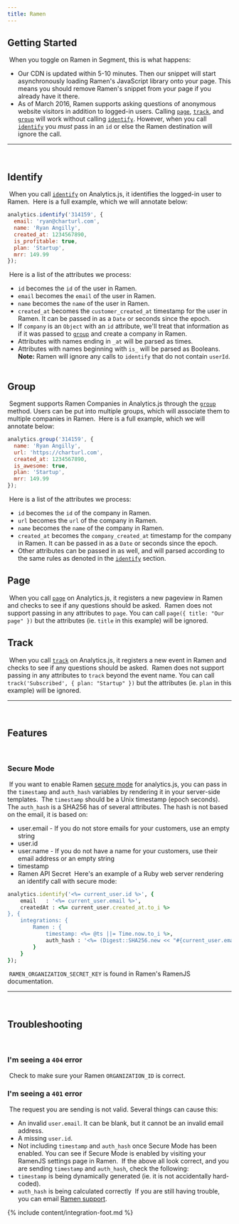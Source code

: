 ```yaml
---
title: Ramen
---
```


## Getting Started
​
When you toggle on Ramen in Segment, this is what happens:
​
+ Our CDN is updated within 5-10 minutes. Then our snippet will start asynchronously loading Ramen's JavaScript library onto your page. This means you should remove Ramen's snippet from your page if you already have it there.
​
+ As of March 2016, Ramen supports asking questions of anonymous website visitors in addition to logged-in users. Calling [`page`](#page), [`track`](#track), and [`group`](#group) will work without calling [`identify`](#identify). However, when you call [`identify`](#identify) you _must_ pass in an `id` or else the Ramen destination will ignore the call.
​
- - -
​
## Identify
​
When you call [`identify`](/docs/spec/identify) on Analytics.js, it identifies the logged-in user to Ramen.
​
Here is a full example, which we will annotate below:
​
```javascript
analytics.identify('314159', {
  email: 'ryan@charturl.com',
  name: 'Ryan Angilly',
  created_at: 1234567890,
  is_profitable: true,
  plan: 'Startup',
  mrr: 149.99
});
```
​
Here is a list of the attributes we process:
​
* `id` becomes the `id` of the user in Ramen.
* `email` becomes the `email` of the user in Ramen.
* `name` becomes the `name` of the user in Ramen.
* `created_at` becomes the `customer_created_at` timestamp for the user in Ramen. It can be passed in as a `Date` or seconds since the epoch.
* If `company` is an `Object` with an `id` attribute, we'll treat that information as if it was passed to [`group`](#group) and create a company in Ramen.
* Attributes with names ending in `_at` will be parsed as times.
* Attributes with names beginning with `is_` will be parsed as Booleans.
​
​
**Note:** Ramen will ignore any calls to `identify` that do not contain `userId`.
​
​
​
## Group
​
Segment supports Ramen Companies in Analytics.js through the [`group`](/docs/spec/group) method. Users can be put into multiple groups, which will associate them to multiple companies in Ramen.
​
Here is a full example, which we will annotate below:
​
```javascript
analytics.group('314159', {
  name: 'Ryan Angilly',
  url: 'https://charturl.com',
  created_at: 1234567890,
  is_awesome: true,
  plan: 'Startup',
  mrr: 149.99
});
```
​
Here is a list of the attributes we process:
​
* `id` becomes the `id` of the company in Ramen.
* `url` becomes the `url` of the company in Ramen.
* `name` becomes the `name` of the company in Ramen.
* `created_at` becomes the `company_created_at` timestamp for the company in Ramen. It can be passed in as a `Date` or seconds since the epoch.
* Other attributes can be passed in as well, and will parsed according to the same rules as denoted in the [`identify`](#identify) section.
​
​
## Page
​
When you call [`page`](/docs/spec/page) on Analytics.js, it registers a new pageview in Ramen and checks to see if any questions should be asked.
​
Ramen does not support passing in any attributes to `page`. You can call `page({ title: "Our page" })` but the attributes (ie. `title` in this example) will be ignored.
​
​
## Track
​
When you call [`track`](/docs/spec/track) on Analytics.js, it registers a new event in Ramen and checks to see if any questions should be asked.
​
Ramen does not support passing in any attributes to `track` beyond the event name. You can call `track('Subscribed', { plan: "Startup" })` but the attributes (ie. `plan` in this example) will be ignored.
​
​
- - -
​
## Features
​
​
### Secure Mode
​
If you want to enable Ramen [secure mode](http://docs.ramen.is/#secure-mode) for analytics.js, you can pass in the `timestamp` and `auth_hash` variables by rendering it in your server-side templates.
​
The `timestamp` should be a Unix timestamp (epoch seconds). The `auth_hash` is a SHA256 has of several attributes. The hash is not based on the email, it is based on:
​
+ user.email - If you do not store emails for your customers, use an empty string
+ user.id
+ user.name - If you do not have a name for your customers, use their email address or an empty string
+ timestamp
+ Ramen API Secret
​
Here's an example of a Ruby web server rendering an identify call with secure mode:
​
```ruby
analytics.identify('<%= current_user.id %>', {
    email   : '<%= current_user.email %>',
    createdAt : <%= current_user.created_at.to_i %>
}, {
    integrations: {
        Ramen : {
            timestamp: <%= @ts ||= Time.now.to_i %>,
            auth_hash : '<%= (Digest::SHA256.new << "#{current_user.email}:#{current_user.id}:#{current_user.name}:#{@ts}:RAMEN_ORGANIZATION_SECRET_KEY").to_s %>'
        }
    }
});
```
​
`RAMEN_ORGANIZATION_SECRET_KEY` is found in Ramen's RamenJS documentation.
​
​
- - -
​
​
## Troubleshooting
​
​
### I'm seeing a `404` error
​
Check to make sure your Ramen `ORGANIZATION_ID` is correct.
​
### I'm seeing a `401` error
​
The request you are sending is not valid. Several things can cause this:
​
+ An invalid `user.email`. It can be blank, but it cannot be an invalid email address.
+ A missing `user.id`.
+ Not including `timestamp` and `auth_hash` once Secure Mode has been enabled. You can see if Secure Mode is enabled by visiting your RamenJS settings page in Ramen.
​
If the above all look correct, and you are sending `timestamp` and `auth_hash`, check the following:
​
+ `timestamp` is being dynamically generated (ie. it is not accidentally hard-coded).
+ `auth_hash` is being calculated correctly
​
If you are still having trouble, you can email [Ramen support](mailto:support@ramen.is).

{% include content/integration-foot.md %}
